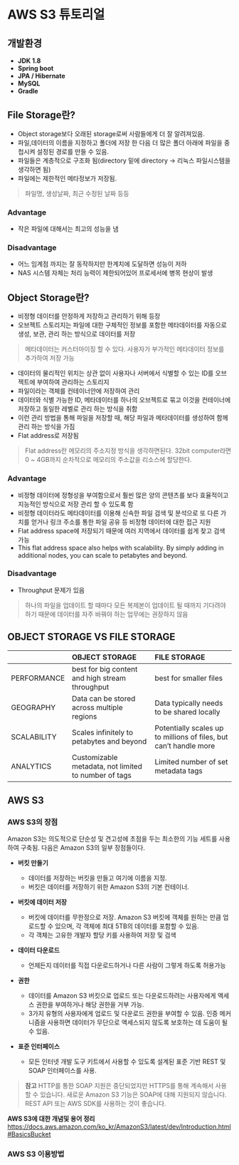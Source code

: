 # AWS S3 튜토리얼

## 개발환경
- **JDK 1.8**
- **Spring boot**
- **JPA / Hibernate**
- **MySQL**
- **Gradle**

## File Storage란?

-	Object storage보다 오래된 storage로써 사람들에게 더 잘 알려져있음.
-	파일,데이터의 이름을 지정하고 폴더에 저장 한 다음 더 많은 폴더 아래에 파일을 중첩시켜 설정된 경로를 만들 수 있음.
-	파일들은 계층적으로 구조화 됨(directory 밑에 directory -> 리눅스 파일시스템을 생각하면 됨)
-	파일에는 제한적인 메타정보가 저장됨.

> 파일명, 생성날짜, 최근 수정된 날짜 등등

### Advantage

-	작은 파일에 대해서는 최고의 성능을 냄

### Disadvantage

-	어느 임계점 까지는 잘 동작하지만 한계치에 도달하면 성능이 저하
-	NAS 시스템 자체는 처리 능력이 제한되어있어 프로세서에 병목 현상이 발생


## Object Storage란?

-	비정형 데이터를 안정하게 저장하고 관리하기 위해 등장
-	오브젝트 스토리지는 파일에 대한 구체적인 정보를 포함한 메타데이터를 자동으로 생성, 보관, 관리 하는 방식으로 데이터를 저장

> 메타데이터는 커스터마이징 할 수 있다. 사용자가 부가적인 메타데이터 정보를 추가하여 저장 가능

-	데이터의 물리적인 위치는 상관 없이 사용자나 서버에서 식별할 수 있는 ID를 오브젝트에 부여하여 관리하는 스토리지
- 파일이라는 객체를 컨테이너안에 저장하여 관리
-	데이터와 식별 가능한 ID, 메타데이터를 하나의 오브젝트로 묶고 이것을 컨테이너에 저장하고 동일한 레벨로 관리 하는 방식을 취함
-	이런 관리 방법을 통해 파일을 저장할 때, 해당 파일과 메타데이터를 생성하여 함께 관리 하는 방식을 가짐
-	Flat address로 저장됨

> Flat address란 메모리의 주소지정 방식을 생각하면된다. 32bit computer라면 0 ~ 4GB까지 순차적으로 메모리의 주소값을 리소스에 할당한다.

### Advantage

-	비정형 데이터에 정형성을 부여함으로서 훨씬 많은 양의 콘텐츠를 보다 효율적이고 지능적인 방식으로 저장 관리 할 수 있도록 함
-	비정형 데이터라도 메타데이터를 이용해 신속한 파일 검색 및 분석으로 또 다른 가치를 얻거나 링크 주소를 통한 파일 공유 등 비정형 데이터에 대한 접근 지원
-	Flat address space에 저장되기 때문에 여러 지역에서 데이터를 쉽게 찾고 검색 가능
-	This flat address space also helps with scalability. By simply adding in additional nodes, you can scale to petabytes and beyond.

### Disadvantage

-	Throughput 문제가 있음

> 하나의 파일을 업데이트 할 때마다 모든 복제본이 업데이트 될 때까지 기다려야 하기 때문에 데이터를 자주 바꿔야 하는 업무에는 권장하지 않음

## OBJECT STORAGE VS FILE STORAGE

|             | OBJECT STORAGE                                       | FILE STORAGE                                                      |
|:------------|:-----------------------------------------------------|:------------------------------------------------------------------|
| PERFORMANCE | best for big content and high stream throughput      | best for smaller files                                            |
| GEOGRAPHY   | Data can be stored across multiple regions           | Data typically needs to be shared locally                         |
| SCALABILITY | Scales infinitely to petabytes and beyond            | Potentially scales up to millions of files, but can’t handle more |
| ANALYTICS   | Customizable metadata, not limited to number of tags | Limited number of set metadata tags                               |

## AWS S3

### AWS S3의 장점

Amazon S3는 의도적으로 단순성 및 견고성에 초점을 두는 최소한의 기능 세트를 사용하여 구축됨. 다음은 Amazon S3의 일부 장점들이다.

- **버킷 만들기**
  - 데이터를 저장하는 버킷을 만들고 여기에 이름을 지정.
  - 버킷은 데이터를 저장하기 위한 Amazon S3의 기본 컨테이너.

- **버킷에 데이터 저장**
  - 버킷에 데이터를 무한정으로 저장. Amazon S3 버킷에 객체를 원하는 만큼 업로드할 수 있으며, 각 객체에 최대 5TB의 데이터를 포함할 수 있음.
  - 각 객체는 고유한 개발자 할당 키를 사용하여 저장 및 검색

- **데이터 다운로드**
  - 언제든지 데이터를 직접 다운로드하거나 다른 사람이 그렇게 하도록 허용가능

- **권한**
  - 데이터를 Amazon S3 버킷으로 업로드 또는 다운로드하려는 사용자에게 액세스 권한을 부여하거나 해당 권한을 거부 가능.
  - 3가지 유형의 사용자에게 업로드 및 다운로드 권한을 부여할 수 있음. 인증 메커니즘을 사용하면 데이터가 무단으로 액세스되지 않도록 보호하는 데 도움이 될 수 있음.

- **표준 인터페이스**
  - 모든 인터넷 개발 도구 키트에서 사용할 수 있도록 설계된 표준 기반 REST 및 SOAP 인터페이스를 사용.

> **참고**
  HTTP를 통한 SOAP 지원은 중단되었지만 HTTPS를 통해 계속해서 사용할 수 있습니다. 새로운 Amazon S3 기능은 SOAP에 대해 지원되지 않습니다. REST API 또는 AWS SDK를 사용하는 것이 좋습니다.

**AWS S3에 대한 개념및 용어 정리**
https://docs.aws.amazon.com/ko_kr/AmazonS3/latest/dev/Introduction.html#BasicsBucket

### AWS S3 이용방법
